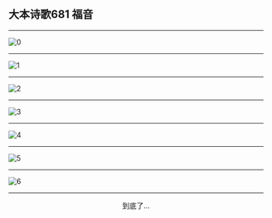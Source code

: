 
## 大本诗歌681 福音
        
<div id="aplayer0"></div>

---

<img alt="0" data-original="https://cdn.jsdelivr.net/gh/k34869/shi/data/d0676/0">

---

<img alt="1" data-original="https://cdn.jsdelivr.net/gh/k34869/shi/data/d0676/1">

---

<img alt="2" data-original="https://cdn.jsdelivr.net/gh/k34869/shi/data/d0676/2">

---

<img alt="3" data-original="https://cdn.jsdelivr.net/gh/k34869/shi/data/d0676/3">

---

<img alt="4" data-original="https://cdn.jsdelivr.net/gh/k34869/shi/data/d0676/4">

---

<img alt="5" data-original="https://cdn.jsdelivr.net/gh/k34869/shi/data/d0676/5">

---

<img alt="6" data-original="https://cdn.jsdelivr.net/gh/k34869/shi/data/d0676/6">

---

<p style="text-align: center">到底了...</p>

<script src="/js/dist-view.js"></script>

<script>
MAIN.id = 'd0676';
        
const ap0 = new APlayer({
    container: document.getElementById('aplayer0'),
    volume: 1,
    loop: 'none',
    preload: 'none',
    audio: [{
        name: '大本诗歌681.mp3',
        artist: '大本诗歌',
        url: 'https://res.wx.qq.com/voice/getvoice?mediaid=MzI0NTk3MDM5M18yMjQ3NDk2MTc0',
        cover: '/favicon'
    }]
});
</script>
